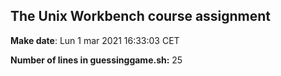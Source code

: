 ## The Unix Workbench course assignment

**Make date**: 
Lun  1 mar 2021 16:33:03 CET

**Number of lines in guessinggame.sh:** 
25
